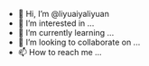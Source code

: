 - 👋 Hi, I’m @liyuaiyaliyuan
- 👀 I’m interested in ...
- 🌱 I’m currently learning ...
- 💞️ I’m looking to collaborate on ...
- 📫 How to reach me ...

<!---
liyuaiyaliyuan/liyuaiyaliyuan is a ✨ special ✨ repository because its `README.md` (this file) appears on your GitHub profile.
You can click the Preview link to take a look at your changes.
--->

